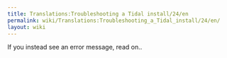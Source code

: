 ```yaml
---
title: Translations:Troubleshooting a Tidal install/24/en
permalink: wiki/Translations:Troubleshooting_a_Tidal_install/24/en/
layout: wiki
---
```


If you instead see an error message, read on..
